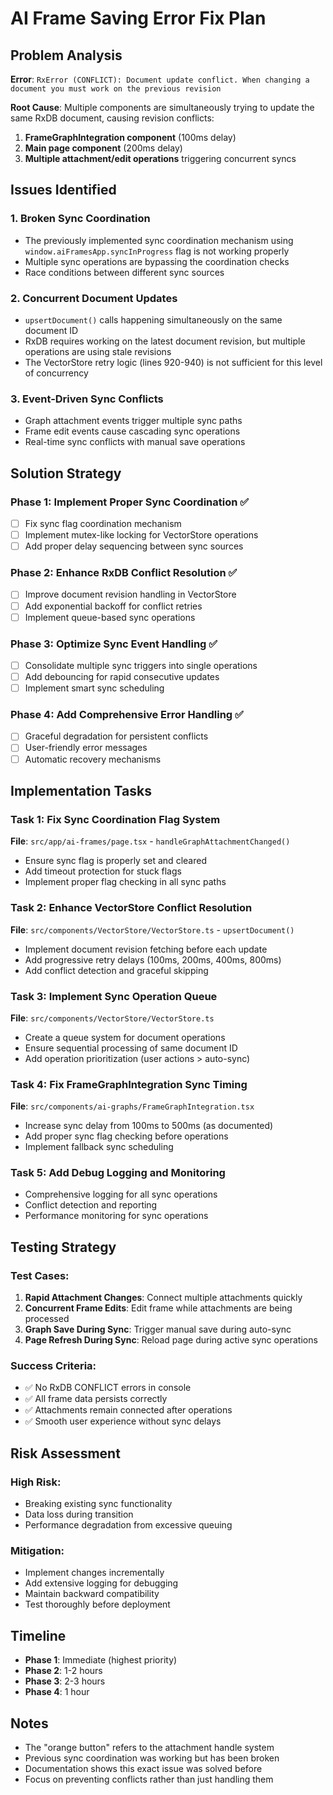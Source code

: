 # AI Frame Saving Error Fix Plan

## Problem Analysis
**Error**: `RxError (CONFLICT): Document update conflict. When changing a document you must work on the previous revision`

**Root Cause**: Multiple components are simultaneously trying to update the same RxDB document, causing revision conflicts:
1. **FrameGraphIntegration component** (100ms delay)
2. **Main page component** (200ms delay) 
3. **Multiple attachment/edit operations** triggering concurrent syncs

## Issues Identified

### 1. Broken Sync Coordination
- The previously implemented sync coordination mechanism using `window.aiFramesApp.syncInProgress` flag is not working properly
- Multiple sync operations are bypassing the coordination checks
- Race conditions between different sync sources

### 2. Concurrent Document Updates
- `upsertDocument()` calls happening simultaneously on the same document ID
- RxDB requires working on the latest document revision, but multiple operations are using stale revisions
- The VectorStore retry logic (lines 920-940) is not sufficient for this level of concurrency

### 3. Event-Driven Sync Conflicts
- Graph attachment events trigger multiple sync paths
- Frame edit events cause cascading sync operations
- Real-time sync conflicts with manual save operations

## Solution Strategy

### Phase 1: Implement Proper Sync Coordination ✅
- [ ] Fix sync flag coordination mechanism
- [ ] Implement mutex-like locking for VectorStore operations
- [ ] Add proper delay sequencing between sync sources

### Phase 2: Enhance RxDB Conflict Resolution ✅
- [ ] Improve document revision handling in VectorStore
- [ ] Add exponential backoff for conflict retries
- [ ] Implement queue-based sync operations

### Phase 3: Optimize Sync Event Handling ✅
- [ ] Consolidate multiple sync triggers into single operations
- [ ] Add debouncing for rapid consecutive updates
- [ ] Implement smart sync scheduling

### Phase 4: Add Comprehensive Error Handling ✅
- [ ] Graceful degradation for persistent conflicts
- [ ] User-friendly error messages
- [ ] Automatic recovery mechanisms

## Implementation Tasks

### Task 1: Fix Sync Coordination Flag System
**File**: `src/app/ai-frames/page.tsx` - `handleGraphAttachmentChanged()`
- Ensure sync flag is properly set and cleared
- Add timeout protection for stuck flags
- Implement proper flag checking in all sync paths

### Task 2: Enhance VectorStore Conflict Resolution
**File**: `src/components/VectorStore/VectorStore.ts` - `upsertDocument()`
- Implement document revision fetching before each update
- Add progressive retry delays (100ms, 200ms, 400ms, 800ms)
- Add conflict detection and graceful skipping

### Task 3: Implement Sync Operation Queue
**File**: `src/components/VectorStore/VectorStore.ts`
- Create a queue system for document operations
- Ensure sequential processing of same document ID
- Add operation prioritization (user actions > auto-sync)

### Task 4: Fix FrameGraphIntegration Sync Timing
**File**: `src/components/ai-graphs/FrameGraphIntegration.tsx`
- Increase sync delay from 100ms to 500ms (as documented)
- Add proper sync flag checking before operations
- Implement fallback sync scheduling

### Task 5: Add Debug Logging and Monitoring
- Comprehensive logging for all sync operations
- Conflict detection and reporting
- Performance monitoring for sync operations

## Testing Strategy

### Test Cases:
1. **Rapid Attachment Changes**: Connect multiple attachments quickly
2. **Concurrent Frame Edits**: Edit frame while attachments are being processed
3. **Graph Save During Sync**: Trigger manual save during auto-sync
4. **Page Refresh During Sync**: Reload page during active sync operations

### Success Criteria:
- ✅ No RxDB CONFLICT errors in console
- ✅ All frame data persists correctly
- ✅ Attachments remain connected after operations
- ✅ Smooth user experience without sync delays

## Risk Assessment

### High Risk:
- Breaking existing sync functionality
- Data loss during transition
- Performance degradation from excessive queuing

### Mitigation:
- Implement changes incrementally
- Add extensive logging for debugging
- Maintain backward compatibility
- Test thoroughly before deployment

## Timeline
- **Phase 1**: Immediate (highest priority)
- **Phase 2**: 1-2 hours
- **Phase 3**: 2-3 hours
- **Phase 4**: 1 hour

## Notes
- The "orange button" refers to the attachment handle system
- Previous sync coordination was working but has been broken
- Documentation shows this exact issue was solved before
- Focus on preventing conflicts rather than just handling them
